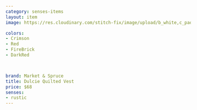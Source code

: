 ```yaml
---
category: senses-items
layout: item
image: https://res.cloudinary.com/stitch-fix/image/upload/b_white,c_pad,dpr_1.0,f_auto,h_150,q_auto,w_150/v1653321466/ig6euzwuxbke2pmtcodj.jpg

colors: 
- Crimson
- Red
- FireBrick
- DarkRed



brand: Market & Spruce
title: Dulcie Quilted Vest
price: $68
senses:
- rustic
---
```







